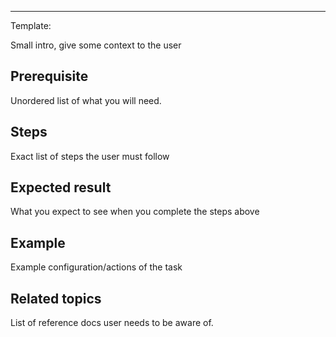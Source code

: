 <!--
title: "Manual installation, deploy Netdata into a linux/unix based node"
sidebar_label: "Manual installation, deploy Netdata into a linux/unix based node"
custom_edit_url: "https://github.com/netdata/netdata/blob/master/docs/tasks/installation/manual-installation-deploy-netdata-into-a-linux-unix-based-node.md"
learn_status: "Published"
learn_topic_type: "Tasks"
learn_rel_path: "installation"
learn_docs_purpose: "Instructions on how to manually install Netdata which include: 
1. Fetching the necessary packets
2. Installing
3. Providing Netdata the necessary privileges
4. Claiming the Netdata Agent(s)
"
-->

**********************************************************************
Template:

Small intro, give some context to the user

## Prerequisite

Unordered list of what you will need. 

## Steps

Exact list of steps the user must follow

## Expected result

What you expect to see when you complete the steps above

## Example

Example configuration/actions of the task

## Related topics

List of reference docs user needs to be aware of.

